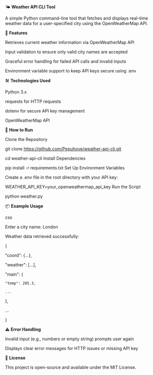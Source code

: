 🌤️ **Weather API CLI Tool**

A simple Python command-line tool that fetches and displays real-time weather 
data for a user-specified city using the OpenWeatherMap API.

🔧 **Features**

Retrieves current weather information via OpenWeatherMap API

Input validation to ensure only valid city names are accepted

Graceful error handling for failed API calls and invalid inputs

Environment variable support to keep API keys secure using .env


🛠️ **Technologies Used**

Python 3.x

requests for HTTP requests

dotenv for secure API key management

OpenWeatherMap API


🚀 **How to Run**

Clone the Repository


git clone https://github.com/Pepuhove/weather-api-cli.git

cd weather-api-cli
Install Dependencies


pip install -r requirements.txt
Set Up Environment Variables

Create a .env file in the root directory with your API key:


WEATHER_API_KEY=your_openweathermap_api_key
Run the Script

python weather.py


📦 **Example Usage**

css


Enter a city name: London

Weather data retrieved successfully:

{

  "coord": {...},
  
  "weather": [...],
  
  "main": {
  
    "temp": 285.3,
    
    ...
    
  },
  
  ...
  
}


⚠️ **Error Handling**


Invalid input (e.g., numbers or empty string) prompts user again

Displays clear error messages for HTTP issues or missing API key


📄 **License**

This project is open-source and available under the MIT License.
